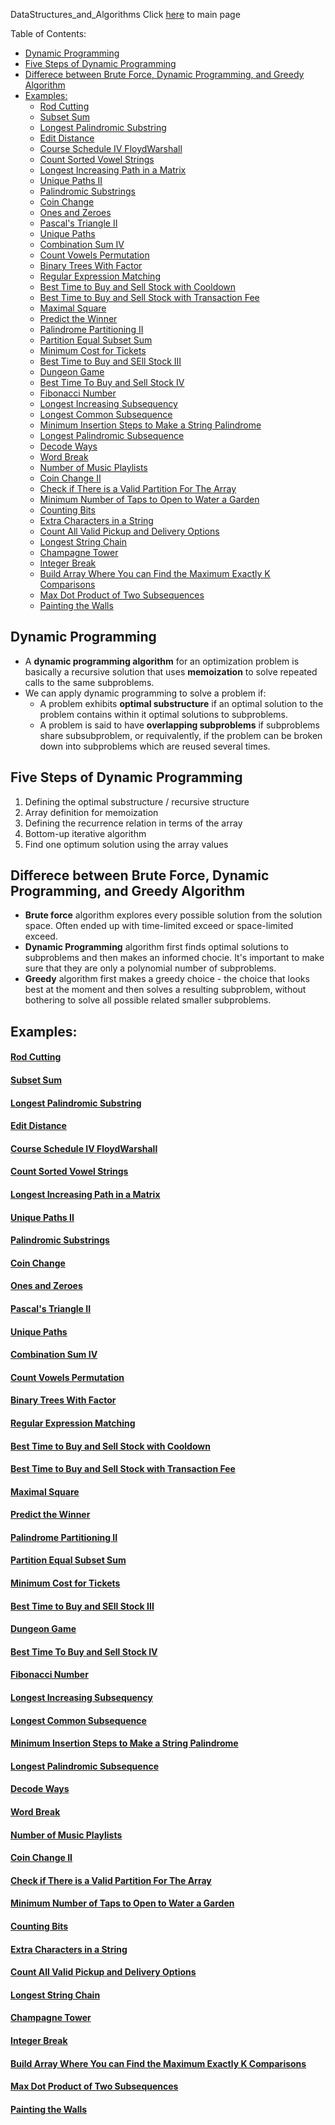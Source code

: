 DataStructures_and_Algorithms
Click [here](../README.md) to main page

Table of Contents:
- [Dynamic Programming](#dynamic-programming)
- [Five Steps of Dynamic Programming](#five-steps-of-dynamic-programming)
- [Differece between Brute Force, Dynamic Programming, and Greedy Algorithm](#differece-between-brute-force-dynamic-programming-and-greedy-algorithm)
- [Examples:](#examples)
    - [Rod Cutting](#rod-cutting)
    - [Subset Sum](#subset-sum)
    - [Longest Palindromic Substring](#longest-palindromic-substring)
    - [Edit Distance](#edit-distance)
    - [Course Schedule IV FloydWarshall](#course-schedule-iv-floydwarshall)
    - [Count Sorted Vowel Strings](#count-sorted-vowel-strings)
    - [Longest Increasing Path in a Matrix](#longest-increasing-path-in-a-matrix)
    - [Unique Paths II](#unique-paths-ii)
    - [Palindromic Substrings](#palindromic-substrings)
    - [Coin Change](#coin-change)
    - [Ones and Zeroes](#ones-and-zeroes)
    - [Pascal's Triangle II](#pascals-triangle-ii)
    - [Unique Paths](#unique-paths)
    - [Combination Sum IV](#combination-sum-iv)
    - [Count Vowels Permutation](#count-vowels-permutation)
    - [Binary Trees With Factor](#binary-trees-with-factor)
    - [Regular Expression Matching](#regular-expression-matching)
    - [Best Time to Buy and Sell Stock with Cooldown](#best-time-to-buy-and-sell-stock-with-cooldown)
    - [Best Time to Buy and Sell Stock with Transaction Fee](#best-time-to-buy-and-sell-stock-with-transaction-fee)
    - [Maximal Square](#maximal-square)
    - [Predict the Winner](#predict-the-winner)
    - [Palindrome Partitioning II](#palindrome-partitioning-ii)
    - [Partition Equal Subset Sum](#partition-equal-subset-sum)
    - [Minimum Cost for Tickets](#minimum-cost-for-tickets)
    - [Best Time to Buy and SEll Stock III](#best-time-to-buy-and-sell-stock-iii)
    - [Dungeon Game](#dungeon-game)
    - [Best Time To Buy and Sell Stock IV](#best-time-to-buy-and-sell-stock-iv)
    - [Fibonacci Number](#fibonacci-number)
    - [Longest Increasing Subsequency](#longest-increasing-subsequency)
    - [Longest Common Subsequence](#longest-common-subsequence)
    - [Minimum Insertion Steps to Make a String Palindrome](#minimum-insertion-steps-to-make-a-string-palindrome)
    - [Longest Palindromic Subsequence](#longest-palindromic-subsequence)
    - [Decode Ways](#decode-ways)
    - [Word Break](#word-break)
    - [Number of Music Playlists](#number-of-music-playlists)
    - [Coin Change II](#coin-change-ii)
    - [Check if There is a Valid Partition For The Array](#check-if-there-is-a-valid-partition-for-the-array)
    - [Minimum Number of Taps to Open to Water a Garden](#minimum-number-of-taps-to-open-to-water-a-garden)
    - [Counting Bits](#counting-bits)
    - [Extra Characters in a String](#extra-characters-in-a-string)
    - [Count All Valid Pickup and Delivery Options](#count-all-valid-pickup-and-delivery-options)
    - [Longest String Chain](#longest-string-chain)
    - [Champagne Tower](#champagne-tower)
    - [Integer Break](#integer-break)
    - [Build Array Where You can Find the Maximum Exactly K Comparisons](#build-array-where-you-can-find-the-maximum-exactly-k-comparisons)
    - [Max Dot Product of Two Subsequences](#max-dot-product-of-two-subsequences)
    - [Painting the Walls](#painting-the-walls)

## Dynamic Programming
- A **dynamic programming algorithm** for an optimization problem is basically a recursive solution that uses **memoization** to solve repeated calls to the same subproblems.
- We can apply dynamic programming to solve a problem if:
  - A problem exhibits **optimal substructure** if an optimal solution to the problem contains within it optimal solutions to subproblems.
  - A problem is said to have **overlapping subproblems** if subproblems share subsubproblem, or requivalently, if the problem can be broken down into subproblems which are reused several times. 

## Five Steps of Dynamic Programming
1. Defining the optimal substructure / recursive structure
2. Array definition for memoization
3. Defining the recurrence relation in terms of the array
4. Bottom-up iterative algorithm
5. Find one optimum solution using the array values

## Differece between Brute Force, Dynamic Programming, and Greedy Algorithm
- **Brute force** algorithm explores every possible solution from the solution space. Often ended up with time-limited exceed or space-limited exceed.
- **Dynamic Programming** algorithm first finds optimal solutions to subproblems and then makes an informed chocie. It's important to make sure that they are only a polynomial number of subproblems.
- **Greedy** algorithm first makes a greedy choice - the choice that looks best at the moment and then solves a resulting subproblem, without bothering to solve all possible related smaller subproblems.

## Examples:
#### [Rod Cutting](rod_cutting/description.md)
#### [Subset Sum](subset_sum/description.md)
#### [Longest Palindromic Substring](longest_palindromic_substring/description.md)
#### [Edit Distance](edit_distance/description.md)
#### [Course Schedule IV FloydWarshall](course_schedule_IV/description.md)
#### [Count Sorted Vowel Strings](count_sorted_vowel_strings/description.md)
#### [Longest Increasing Path in a Matrix](longest_increasing_path_in_a_matrix/description.md)
#### [Unique Paths II](unique_paths_II/description.md)
#### [Palindromic Substrings](palindromic_substrings/description.md)
#### [Coin Change](coin_change/description.md)
#### [Ones and Zeroes](ones_and_zeroes/description.md)
#### [Pascal's Triangle II](pascal_triangle_II/description.md)
#### [Unique Paths](unique_paths/description.md)
#### [Combination Sum IV](combination_sum_IV/description.md)
#### [Count Vowels Permutation](count_vowels_permutation/description.md)
#### [Binary Trees With Factor](binary_trees_with_factor/description.md)
#### [Regular Expression Matching](regular_expression_matching/description.md)
#### [Best Time to Buy and Sell Stock with Cooldown](best_time_to_buy_and_sell_stock_with_cooldown/description.md)
#### [Best Time to Buy and Sell Stock with Transaction Fee](best_time_to_buy_and_sell_stock_with_transaction_fee/description.md)
#### [Maximal Square](maximal_square/description.md)
#### [Predict the Winner](predict_the_winner/description.md)
#### [Palindrome Partitioning II](palindrome_partitioning_II/description.md)
#### [Partition Equal Subset Sum](partition_equal_subset_sum/description.md)
#### [Minimum Cost for Tickets](minimum_cost_for_tickets/description.md)
#### [Best Time to Buy and SEll Stock III](best_time_to_buy_and_sell_stock_III/description.md)
#### [Dungeon Game](dungeon_game/description.md)
#### [Best Time To Buy and Sell Stock IV](./best_time_to_buy_and_sell_stock_IV/description.md)
#### [Fibonacci Number](./fibonacci_number/description.md)
#### [Longest Increasing Subsequency](./longest_increasing_subsequence/description.md)
#### [Longest Common Subsequence](./longest_common_subsequence/description.md)
#### [Minimum Insertion Steps to Make a String Palindrome](./minimum_insertion_steps_to_make_a_string_palindrome/description.md)
#### [Longest Palindromic Subsequence](./longest_palindromic_subsequence/description.md)
#### [Decode Ways](./decode_ways/description.md)
#### [Word Break](./word_break/description.md)
#### [Number of Music Playlists](./number_of_music_playlists/description.md)
#### [Coin Change II](./coin_change_II/description.md)
#### [Check if There is a Valid Partition For The Array](./check_if_there_is_a_valid_partition_for_the_array/description.md)
#### [Minimum Number of Taps to Open to Water a Garden](./minimum_number_of_taps_to_open_to_water_a_garden/description.md)
#### [Counting Bits](./counting_bits/description.md)
#### [Extra Characters in a String](./extra_characters_in_a_string/description.md)
#### [Count All Valid Pickup and Delivery Options](./count_all_valid_pickup_and_delivery_options/description.md)
#### [Longest String Chain](./longest_string_chain/description.md)
#### [Champagne Tower](./champagne_tower/description.md)
#### [Integer Break](./integer_break/description.md)
#### [Build Array Where You can Find the Maximum Exactly K Comparisons](./build_array_where_you_can_find_the_maximum_exactly_k_comparisons/description.md)
#### [Max Dot Product of Two Subsequences](./max_dot_product_of_two_subsequences/description.md)
#### [Painting the Walls](./painting_the_walls/description.md)